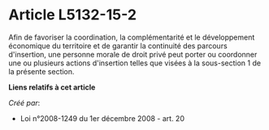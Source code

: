# Article L5132-15-2

Afin de favoriser la coordination, la complémentarité et le développement économique du territoire et de garantir la
continuité des parcours d'insertion, une personne morale de droit privé peut porter ou coordonner une ou plusieurs actions
d'insertion telles que visées à la sous-section 1 de la présente section.

**Liens relatifs à cet article**

_Créé par_:

  - Loi n°2008-1249 du 1er décembre 2008 - art. 20
